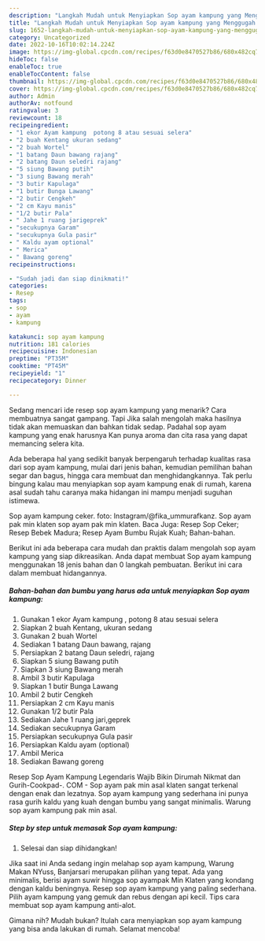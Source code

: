 ```yaml
---
description: "Langkah Mudah untuk Menyiapkan Sop ayam kampung yang Menggugah Selera, Buat Buka Puasa Menggugah Selera"
title: "Langkah Mudah untuk Menyiapkan Sop ayam kampung yang Menggugah Selera, Buat Buka Puasa Menggugah Selera"
slug: 1652-langkah-mudah-untuk-menyiapkan-sop-ayam-kampung-yang-menggugah-selera-buat-buka-puasa-menggugah-selera
category: Uncategorized
date: 2022-10-16T10:02:14.224Z
image: https://img-global.cpcdn.com/recipes/f63d0e8470527b86/680x482cq70/sop-ayam-kampung-foto-resep-utama.jpg
hideToc: false
enableToc: true
enableTocContent: false
thumbnail: https://img-global.cpcdn.com/recipes/f63d0e8470527b86/680x482cq70/sop-ayam-kampung-foto-resep-utama.jpg
cover: https://img-global.cpcdn.com/recipes/f63d0e8470527b86/680x482cq70/sop-ayam-kampung-foto-resep-utama.jpg
author: Admin
authorAv: notfound
ratingvalue: 3
reviewcount: 18
recipeingredient:
- "1 ekor Ayam kampung  potong 8 atau sesuai selera"
- "2 buah Kentang ukuran sedang"
- "2 buah Wortel"
- "1 batang Daun bawang rajang"
- "2 batang Daun seledri rajang"
- "5 siung Bawang putih"
- "3 siung Bawang merah"
- "3 butir Kapulaga"
- "1 butir Bunga Lawang"
- "2 butir Cengkeh"
- "2 cm Kayu manis"
- "1/2 butir Pala"
- " Jahe 1 ruang jarigeprek"
- "secukupnya Garam"
- "secukupnya Gula pasir"
- " Kaldu ayam optional"
- " Merica"
- " Bawang goreng"
recipeinstructions:

- "Sudah jadi dan siap dinikmati!"
categories:
- Resep
tags:
- sop
- ayam
- kampung

katakunci: sop ayam kampung 
nutrition: 181 calories
recipecuisine: Indonesian
preptime: "PT35M"
cooktime: "PT45M"
recipeyield: "1"
recipecategory: Dinner

---
```



Sedang mencari ide resep sop ayam kampung yang menarik? Cara membuatnya sangat gampang. Tapi Jika salah mengolah maka hasilnya tidak akan memuaskan dan bahkan tidak sedap. Padahal sop ayam kampung yang enak harusnya Kan punya aroma dan cita rasa yang dapat memancing selera kita.


Ada beberapa hal yang sedikit banyak berpengaruh terhadap kualitas rasa dari sop ayam kampung, mulai dari jenis bahan, kemudian pemilihan bahan segar dan bagus, hingga cara membuat dan menghidangkannya. Tak perlu bingung kalau mau menyiapkan sop ayam kampung enak di rumah, karena asal sudah tahu caranya maka hidangan ini mampu menjadi suguhan istimewa.

Sop ayam kampung ceker. foto: Instagram/@fika_ummurafkanz. Sop ayam pak min klaten sop ayam pak min klaten. Baca Juga: Resep Sop Ceker; Resep Bebek Madura; Resep Ayam Bumbu Rujak Kuah; Bahan-bahan.


Berikut ini ada beberapa cara mudah dan praktis dalam mengolah sop ayam kampung yang siap dikreasikan. Anda dapat membuat Sop ayam kampung menggunakan 18 jenis bahan dan 0 langkah pembuatan. Berikut ini cara dalam membuat hidangannya.

<!--inarticleads1-->

##### Bahan-bahan dan bumbu yang harus ada untuk menyiapkan Sop ayam kampung:

1. Gunakan 1 ekor Ayam kampung , potong 8 atau sesuai selera
1. Siapkan 2 buah Kentang, ukuran sedang
1. Gunakan 2 buah Wortel
1. Sediakan 1 batang Daun bawang, rajang
1. Persiapkan 2 batang Daun seledri, rajang
1. Siapkan 5 siung Bawang putih
1. Siapkan 3 siung Bawang merah
1. Ambil 3 butir Kapulaga
1. Siapkan 1 butir Bunga Lawang
1. Ambil 2 butir Cengkeh
1. Persiapkan 2 cm Kayu manis
1. Gunakan 1/2 butir Pala
1. Sediakan  Jahe 1 ruang jari,geprek
1. Sediakan secukupnya Garam
1. Persiapkan secukupnya Gula pasir
1. Persiapkan  Kaldu ayam (optional)
1. Ambil  Merica
1. Sediakan  Bawang goreng


Resep Sop Ayam Kampung Legendaris Wajib Bikin Dirumah Nikmat dan Gurih-Cookpad-. COM - Sop ayam pak min asal klaten sangat terkenal dengan enak dan lezatnya. Sop ayam kampung yang sederhana ini punya rasa gurih kaldu yang kuah dengan bumbu yang sangat minimalis. Warung sop ayam kampung pak min asal. 

<!--inarticleads2-->

##### Step by step untuk memasak Sop ayam kampung:


1. Selesai dan siap dihidangkan!

Jika saat ini Anda sedang ingin melahap sop ayam kampung, Warung Makan NYuss, Banjarsari merupakan pilihan yang tepat. Ada yang minimalis, berisi ayam suwir hingga sop ayampak Min Klaten yang kondang dengan kaldu beningnya. Resep sop ayam kampung yang paling sederhana. Pilih ayam kampung yang gemuk dan rebus dengan api kecil. Tips cara membuat sop ayam kampung anti-alot. 

Gimana nih? Mudah bukan? Itulah cara menyiapkan sop ayam kampung yang bisa anda lakukan di rumah. Selamat mencoba!
